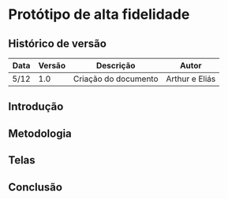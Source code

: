 # Protótipo de alta fidelidade

## Histórico de versão
| Data | Versão | Descrição | Autor
---|---|---|---
5/12 | 1.0 | Criação do documento | Arthur e Eliás

## Introdução

## Metodologia

## Telas

## Conclusão
